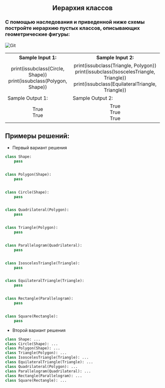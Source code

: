 <h2 style="text-align:center">Иерархия классов</h2>

### С помощью наследования и приведенной ниже схемы постройте иерархию пустых классов, описывающих геометрические фигуры:

<div>
<img align="center" src="https://github.com/kolesnikovvitaliy/pokolenie_python_oop/blob/main/7_Наследование_и_полиморфизм/7_1_Наследование_Часть_1/7_1_24_Иерархия_классов/img/task.png" title="Git" **alt="Git">
​</div>


<table align="center">
  <tbody>
    <tr>
      <th>Sample Input 1: </th>
      <th>Sample Input 2: </th>
    </tr>
    <tr>
      <td align="center">print(issubclass(Circle, Shape))<br>
                          print(issubclass(Polygon, Shape))<br></td>
      <td align="center">print(issubclass(Triangle, Polygon))<br>
                          print(issubclass(IsoscelesTriangle, Triangle))<br>
                          print(issubclass(EquilateralTriangle, Triangle))<br></td>
    </tr>
    <tr>
      <td>Sample Output 1:</td>
      <td>Sample Output 2:</td>
      </tr>
    <tr>
      <td align="center">
                        True<br>
                        True<br>
      </td>
      <td align="center">
                        True<br>
                        True<br>
                        True<br>
      </td>
    </tr>
  </tbody>
</table>



## Примеры решений:
* Первый вариант решения
```python
class Shape:
    pass


class Polygon(Shape):
    pass


class Circle(Shape):
    pass


class Quadrilateral(Polygon):
    pass


class Triangle(Polygon):
    pass


class Parallelogram(Quadrilateral):
    pass


class IsoscelesTriangle(Triangle):
    pass


class EquilateralTriangle(Triangle):
    pass


class Rectangle(Parallelogram):
    pass


class Square(Rectangle):
    pass

```
* Второй вариант решения

```python
class Shape: ...
class Circle(Shape): ...
class Polygon(Shape): ...
class Triangle(Polygon): ...
class IsoscelesTriangle(Triangle): ...
class EquilateralTriangle(Triangle): ...
class Quadrilateral(Polygon): ...
class Parallelogram(Quadrilateral): ...
class Rectangle(Parallelogram): ...
class Square(Rectangle): ...
```


